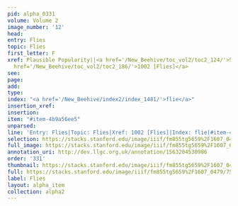 ```yaml
---
pid: alpha_0331
volume: Volume 2
image_number: '12'
head: 
entry: Flies
topic: Flies
first_letter: F
xref: Plausible Popularity||<a href='/New_Beehive/toc_vol2/toc2_124/'>522 [Flesh]</a>|<a
  href='/New_Beehive/toc_vol2/toc2_186/'>1002 [Flies]</a>
see: 
page: 
add: 
type: 
index: "<a href='/New_Beehive/index2/index_1481/'>flie</a>"
insertion_xref: 
insertion: 
item: "#item-4b9a56ee5"
unparsed: 
line: 'Entry: Flies|Topic: Flies|Xref: 1002 [Flies]|Index: flie|#item-4b9a56ee5'
selection: https://stacks.stanford.edu/image/iiif/fm855tg5659%2F1607_0479/750,767,3019,403/full/0/default.jpg
full_image: https://stacks.stanford.edu/image/iiif/fm855tg5659%2F1607_0479/full/full/0/default.jpg
annotation_uri: http://dev.llgc.org.uk/annotation/1563204530986
order: '331'
thumbnail: https://stacks.stanford.edu/image/iiif/fm855tg5659%2F1607_0479/750,767,600,180/250,/0/default.jpg
full: https://stacks.stanford.edu/image/iiif/fm855tg5659%2F1607_0479/750,767,3019,403/full/0/default.jpg
label: Flies
layout: alpha_item
collection: alpha2
---
```


